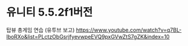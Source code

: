 # 유니티 5.5.2f1버전
탑뷰 총게임 연습 (유투브 보고)
https://www.youtube.com/watch?v=q7BL-lboRXo&list=PLctzObGsrjfyevwpeEVQ9pxGVwZtS7gZK&index=10
